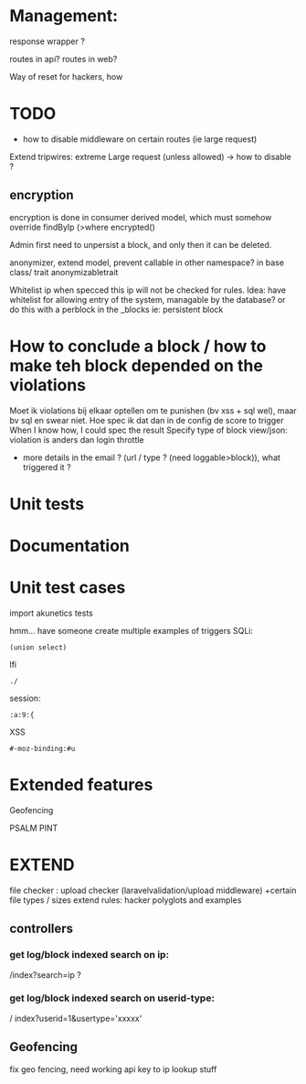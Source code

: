 # Management:
response wrapper ?

routes in api?
routes in web?

Way of reset for hackers, how


# TODO
- how to disable middleware on certain routes (ie large request)

Extend tripwires:
extreme Large request (unless allowed) -> how to disable ?

## encryption
encryption is done in consumer derived model, which must somehow override findByIp (>where encrypted()



Admin first need to unpersist a block, and only then it can be deleted.




anonymizer, extend model, prevent callable in other namespace? in base class/ trait anonymizabletrait



Whitelist ip when specced this ip will not be checked for rules. Idea: have whitelist for allowing entry of the system, managable by the database?
or do this with a perblock in the _blocks ie: persistent block

# How to conclude a block / how to make teh block depended on the violations
Moet ik violations bij elkaar optellen om te punishen (bv xss + sql wel), maar bv sql en swear niet.
Hoe spec ik dat dan in de config de score to trigger
When I know how, I could spec the result
Specify type of block view/json:  violation is anders dan login throttle
- more details in the email ? (url / type ? (need loggable>block)), what triggered it ?



# Unit tests

# Documentation


# Unit test cases
import akunetics tests

hmm... have someone create multiple examples of triggers
SQLi:
```
(union select)
```

lfi
```
./
```

session:
```
:a:9:{
```

XSS
```
#-moz-binding:#u
```


# Extended features
Geofencing


PSALM
PINT


# EXTEND
file checker : upload checker (laravelvalidation/upload middleware) +certain file types / sizes
extend rules: hacker polyglots and examples

## controllers
### get log/block indexed search on ip:
/index?search=ip ?
### get log/block indexed search on userid-type:
/ index?userid=1&usertype='xxxxx'

## Geofencing
fix geo fencing, need working api key to ip lookup stuff
